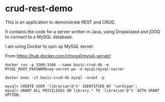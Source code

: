 # crud-rest-demo

This is an application to demonstrate REST and CRUD.

It contains the code for a server written in Java, using Dropwizard and jOOQ to connect
to a MySQL database.

I am using Docker to spin up MySQL server

From
https://hub.docker.com/r/mysql/mysql-server/

```
docker run -p 3306:3306 --name basic-crud-db -e MYSQL_ROOT_PASSWORD=my-secret-pw -d mysql/mysql-server

docker exec -it basic-crud-db mysql -uroot -p

mysql> CREATE USER 'librarian'@'%' IDENTIFIED BY 'cardigan';
mysql> GRANT ALL PRIVILEGES ON library.* TO 'librarian'@'%' WITH GRANT OPTION;
```
